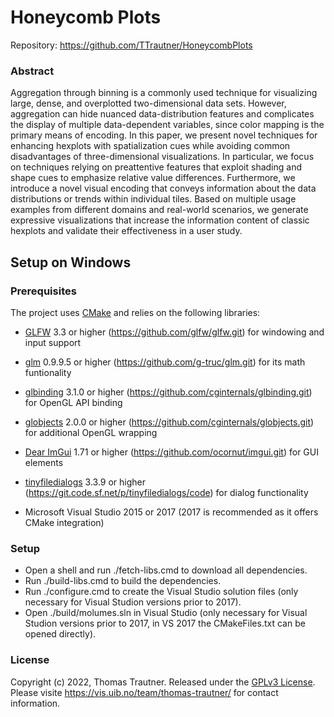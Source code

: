 # Honeycomb Plots

Repository: https://github.com/TTrautner/HoneycombPlots

### Abstract
Aggregation through binning is a commonly used technique for visualizing large, dense, and overplotted two-dimensional data sets. 
However, aggregation can hide nuanced data-distribution features and complicates the display of multiple data-dependent variables, 
since color mapping is the primary means of encoding. In this paper, we present novel techniques for enhancing hexplots with 
spatialization cues while avoiding common disadvantages of three-dimensional visualizations. In particular, we focus on techniques 
relying on preattentive features that exploit shading and shape cues to emphasize relative value differences. Furthermore, we 
introduce a novel visual encoding that conveys information about the data distributions or trends within individual tiles. 
Based on multiple usage examples from different domains and real-world scenarios, we generate expressive visualizations that 
increase the information content of classic hexplots and validate their effectiveness in a user study.


## Setup on Windows

### Prerequisites

The project uses [CMake](https://cmake.org/) and relies on the following libraries: 

- [GLFW](https://www.glfw.org/) 3.3 or higher (https://github.com/glfw/glfw.git) for windowing and input support
- [glm](https://glm.g-truc.net/) 0.9.9.5 or higher (https://github.com/g-truc/glm.git) for its math funtionality
- [glbinding](https://github.com/cginternals/glbinding) 3.1.0 or higher (https://github.com/cginternals/glbinding.git) for OpenGL API binding
- [globjects](https://github.com/cginternals/globjects) 2.0.0 or higher (https://github.com/cginternals/globjects.git) for additional OpenGL wrapping
- [Dear ImGui](https://github.com/ocornut/imgui) 1.71 or higher (https://github.com/ocornut/imgui.git) for GUI elements
- [tinyfiledialogs](https://sourceforge.net/projects/tinyfiledialogs/) 3.3.9 or higher (https://git.code.sf.net/p/tinyfiledialogs/code) for dialog functionality

- Microsoft Visual Studio 2015 or 2017 (2017 is recommended as it offers CMake integration)

### Setup

- Open a shell and run ./fetch-libs.cmd to download all dependencies.
- Run ./build-libs.cmd to build the dependencies.
- Run ./configure.cmd to create the Visual Studio solution files (only necessary for Visual Studion versions prior to 2017).
- Open ./build/molumes.sln in Visual Studio (only necessary for Visual Studion versions prior to 2017, in VS 2017 the CMakeFiles.txt can be opened directly).

### License

Copyright (c) 2022, Thomas Trautner. Released under the [GPLv3 License](LICENSE.md).
Please visite https://vis.uib.no/team/thomas-trautner/ for contact information.
